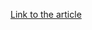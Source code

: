 [Link to the article](https://unit42.paloaltonetworks.com/why-innocent-clicks-dont-exist-in-cybersecurity/)
